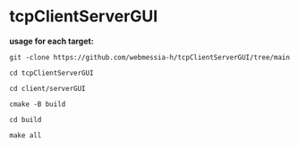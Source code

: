 # tcpClientServerGUI




**usage for each target:**

```
git -clone https://github.com/webmessia-h/tcpClientServerGUI/tree/main

cd tcpClientServerGUI

cd client/serverGUI

cmake -B build

cd build

make all
```
